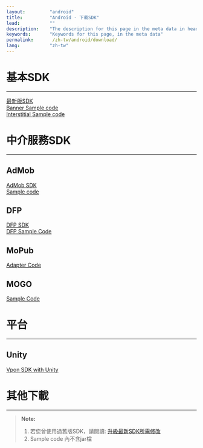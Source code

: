 ```yaml
---
layout:         "android"
title:          "Android - 下載SDK"
lead:           ""
description:    "The description for this page in the meta data in header."
keywords:       "Keywords for this page, in the meta data"
permalink:       /zh-tw/android/download/
lang:           "zh-tw"
---
```

# 基本SDK
---
<a href="http://m.vpadn.com/sdk/vpadn-sdk-obf431-82605102-1506291043-d57fd2a.jar" class="btn btn-lg btn-outline" role="button">最新版SDK</a><br>
<a href="http://m.vpon.com/sdk/VpadnBanner.zip" class="btn btn-lg btn-outline" role="button">Banner Sample code</a> <br>
<a href="http://m.vpon.com/sdk/VpadnBanner.zip" class="btn btn-lg btn-outline" role="button">Interstitial Sample code</a>



# 中介服務SDK
---
## AdMob

 <a href="http://m.vpon.com/sdk/admob-adapter-1.0.0-1505261651-830485e.jar" class="btn btn-lg btn-outline" role="button">AdMob SDK</a><br>
<a href="http://m.vpon.com/sdk/AdmobSample.zip" class="btn btn-lg btn-outline" role="button">Sample code</a>
## DFP

 <a href="http://m.vpon.com/sdk/admob-adapter-1.0.0-1505261651-830485e.jar" class="btn btn-lg btn-outline" role="button">DFP SDK</a><br>
  <a href="http://m.vpon.com/sdk/DFPsample.zip" class="btn btn-lg btn-outline" role="button">DFP Sample Code</a><br>

## MoPub
<a href="http://m.vpon.com/sdk/Mopub_Android_Vpon_Adapter.zip" class="btn btn-lg btn-outline" role="button">Adapter Code</a><br>

## MOGO
<a href="http://m.vpon.com/sdk/MOGO/AdsMogoBanner.zip" class="btn btn-lg btn-outline" role="button">Sample Code</a><br>

# 平台
---
## Unity
<a href="http://wiki.vpon.com/index.php?title=Unity_With_Android_Vpon_SDK_4" class="btn btn-lg btn-outline" role="button">Vpon SDK with Unity</a><br>

# 其他下載
---


>**Note:** <br>
>1. 若您曾使用過舊版SDK，請閱讀: [升級最新SDK所需修改]<br>
>2. Sample code 內不含jar檔

[升級最新SDK所需修改]: {{site.baseurl}}/zh-tw/android/latest-news/update-to-SDK4_2_x/
[1]: http://m.vpadn.com/sdk/vpadn-sdk-obf431-82605102-1506291043-d57fd2a.jar
[2]: http://m.vpon.com/sdk/VpadnBanner.zip
[2.5]: http://m.vpon.com/sdk/VpadnInterstitial.zip
[3]: http://m.vpon.com/sdk/admob-adapter-1.0.0-1505261651-830485e.jar
[4]: http://m.vpon.com/sdk/AdmobSample.zip
[5]: http://m.vpon.com/sdk/admob-adapter-1.0.0-1505261651-830485e.jar
[6]: http://m.vpon.com/sdk/DFPsample.zip
[7]: http://m.vpon.com/sdk/Mopub_Android_Vpon_Adapter.zip
